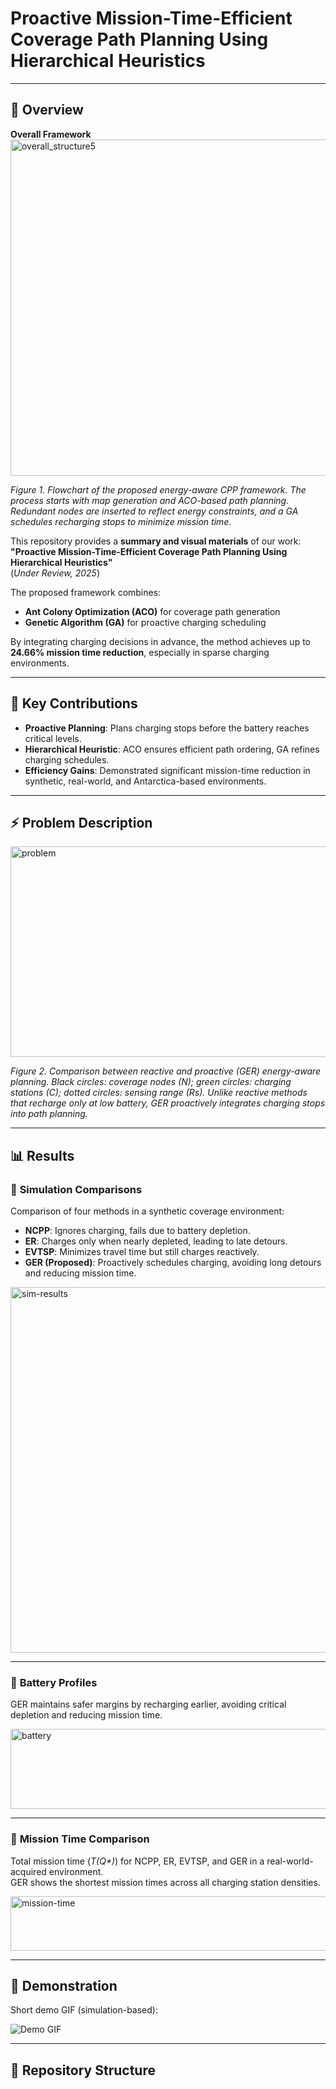 # Proactive Mission-Time-Efficient Coverage Path Planning Using Hierarchical Heuristics

---

## 🔎 **Overview**
**Overall Framework**  
<img width="2916" height="538" alt="overall_structure5" src="https://github.com/user-attachments/assets/bc1bfbcf-906d-4f15-9132-9cfb7c87f10c" />


*Figure 1. Flowchart of the proposed energy-aware CPP framework. The process starts with map generation and ACO-based path planning. Redundant nodes are inserted to reflect energy constraints, and a GA schedules recharging stops to minimize mission time.*

This repository provides a **summary and visual materials** of our work:  
**"Proactive Mission-Time-Efficient Coverage Path Planning Using Hierarchical Heuristics"**  
(*Under Review, 2025*)  

The proposed framework combines:  
- **Ant Colony Optimization (ACO)** for coverage path generation  
- **Genetic Algorithm (GA)** for proactive charging scheduling  

By integrating charging decisions in advance, the method achieves up to **24.66% mission time reduction**, especially in sparse charging environments.

---

## 🚀 **Key Contributions**
- **Proactive Planning**: Plans charging stops before the battery reaches critical levels.  
- **Hierarchical Heuristic**: ACO ensures efficient path ordering, GA refines charging schedules.  
- **Efficiency Gains**: Demonstrated significant mission-time reduction in synthetic, real-world, and Antarctica-based environments.  

---

## ⚡ **Problem Description**
<img width="1054" height="337" alt="problem" src="https://github.com/user-attachments/assets/7f0227bc-1641-4ade-90a8-f736a925bfa5" />

*Figure 2. Comparison between reactive and proactive (GER) energy-aware planning. Black circles: coverage nodes (N); green circles: charging stations (C); dotted circles: sensing range (Rs). Unlike reactive methods that recharge only at low battery, GER proactively integrates charging stops into path planning.*

---

## 📊 **Results**

### 🔹 **Simulation Comparisons**
Comparison of four methods in a synthetic coverage environment:  
- **NCPP**: Ignores charging, fails due to battery depletion.  
- **ER**: Charges only when nearly depleted, leading to late detours.  
- **EVTSP**: Minimizes travel time but still charges reactively.  
- **GER (Proposed)**: Proactively schedules charging, avoiding long detours and reducing mission time.  

<img width="514" height="585" alt="sim-results" src="https://github.com/user-attachments/assets/3115ab32-519d-425c-b4df-687d1833ae6b" />

---

### 🔹 **Battery Profiles**
GER maintains safer margins by recharging earlier, avoiding critical depletion and reducing mission time.  

<img width="525" height="128" alt="battery" src="https://github.com/user-attachments/assets/b567a4d0-4898-487c-9d1f-f5ae162ac519" />

---

### 🔹 **Mission Time Comparison**
Total mission time (*T(Q\*)*) for NCPP, ER, EVTSP, and GER in a real-world-acquired environment.  
GER shows the shortest mission times across all charging station densities.  

<img width="537" height="87" alt="mission-time" src="https://github.com/user-attachments/assets/3a9992ea-5cdc-4abe-b494-92213fbb9e5d" />

---

## 🎥 Demonstration
Short demo GIF (simulation-based):

![Demo GIF](videos/demo.gif)

---

## 📂 Repository Structure
